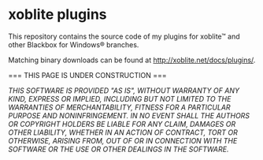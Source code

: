 # xoblite plugins
This repository contains the source code of my plugins for xoblite™ and other Blackbox for Windows® branches.

Matching binary downloads can be found at http://xoblite.net/docs/plugins/.

=== THIS PAGE IS UNDER CONSTRUCTION ===

*THIS SOFTWARE IS PROVIDED "AS IS", WITHOUT WARRANTY OF ANY KIND, EXPRESS OR IMPLIED, INCLUDING BUT NOT LIMITED TO THE WARRANTIES OF MERCHANTABILITY, FITNESS FOR A PARTICULAR PURPOSE AND NONINFRINGEMENT. IN NO EVENT SHALL THE AUTHORS OR COPYRIGHT HOLDERS BE LIABLE FOR ANY CLAIM, DAMAGES OR OTHER LIABILITY, WHETHER IN AN ACTION OF CONTRACT, TORT OR OTHERWISE, ARISING FROM, OUT OF OR IN CONNECTION WITH THE SOFTWARE OR THE USE OR OTHER DEALINGS IN THE SOFTWARE.*
